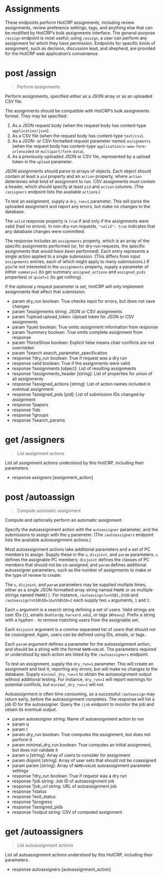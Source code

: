 # Assignments

These endpoints perform HotCRP assignments, including review assignments,
review preference settings, tags, and anything else that can be modified by
HotCRP’s bulk assignments interface. The general-purpose `/assign` endpoint is
most useful; using `/assign`, a user can perform any assignment for which they
have permission. Endpoints for specific kinds of assignment, such as decision,
discussion lead, and shepherd, are provided for the HotCRP web application’s
convenience.


# post /assign

> Perform assignments

Perform assignments, specified either as a JSON array or as an uploaded CSV
file.

The assignments should be compatible with HotCRP’s bulk assignments format.
They may be specified:

1. As a JSON request body (when the request body has content-type
   `application/json`).
2. As a CSV file (when the request body has content-type
   `text/csv`).
3. As a JSON- or CSV-formatted request parameter named `assignments` (when the
   request body has content-type `application/x-www-form-urlencoded` or
   `multipart/form-data`).
4. As a previously-uploaded JSON or CSV file, represented by a upload token in
   the `upload` parameter.

JSON assignments should parse to arrays of objects. Each object should contain
at least a `pid` property and an `action` property, where `action` determines
what kind of assignment to run. CSV assignments must contain a header, which
should specify at least `pid` and `action` columns. (The `/assigners` endpoint
lists the available `action`s.)

To test an assignment, supply a `dry_run=1` parameter. This will parse the
uploaded assignment and report any errors, but make no changes to the
database.

The `valid` response property is `true` if and only if the assignments were
valid (had no errors). In non-dry-run requests, `"valid": true` indicates that
any database changes were committed.

The response includes an `assignments` property, which is an array of the
specific assignments performed (or, for dry-run requests, the specific
assignments that *would have been* performed). Each entry represents a single
action applied to a single submission. (This differs from input `assignments`
entries, each of which might apply to many submissions.) If you’re not
interested in the `assignments` property, supply a parameter of either
`summary=1` (to get summary `assigned_actions` and `assigned_pids`
properties) or `quiet=1` (to get nothing).

If the optional `p` request parameter is set, HotCRP will only implement
assignments that affect that submission.


* param dry_run boolean: True checks input for errors, but does not save changes
* param ?assignments string: JSON or CSV assignments
* param ?upload upload_token: Upload token for JSON or CSV assignments
* param ?quiet boolean: True omits assignment information from response
* param ?summary boolean: True omits complete assignment from response
* param ?forceShow boolean: Explicit false means chair conflicts are not overridden
* param ?search search_parameter_specification
* response ?dry_run boolean: True if request was a dry run
* response valid boolean: True if the assignments were valid
* response ?assignments [object]: List of resulting assignments
* response ?assignments_header [string]: List of properties for union of all assignments
* response ?assigned_actions [string]: List of action names included in eventual assignment
* response ?assigned_pids [pid]: List of submission IDs changed by assignment
* response ?papers
* response ?ids
* response ?groups
* response ?search_params


# get /assigners

> List assignment actions

List all assignment actions understood by this HotCRP, including their
parameters.

* response assigners [assignment_action]


# post /autoassign

> Compute automatic assignment

Compute and optionally perform an automatic assignment.

Specify the autoassignment action with the `autoassigner` parameter, and the
submissions to assign with the `q` parameter. (The `/autoassigners` endpoint
lists the available autoassignment actions.)

Most autoassignment actions take additional parameters and a set of PC members
to assign. Supply these in the `u`, `disjoint`, and `param` parameters. `u`
defines the assignable PC members; `disjoint` defines the classes of PC
members that should not be co-assigned; and `param` defines additional
autoassigner parameters, such as the number of assignments to make or the type
of review to create.

The `u`, `disjoint`, and `param` parameters may be supplied multiple times,
either as a single JSON-formatted array string named `PNAME` or as multiple
strings named `PNAME[]`. For instance, `/autoassign?u=%5B1,2%5D` and
`/autoassign?u%5B%5D=1&u%5B%5D=2` each supply two `u` arguments, `1` and `2`.

Each `u` argument is a search string defining a set of users. Valid strings
are user IDs (`1`), emails (`kohler@g.harvard.edu`), or tags (`#heavy`).
Prefix a string with a hyphen `-` to remove matching users from the assignable
set.

Each `disjoint` argument is a comma-separated list of users that should not be
coassigned. Again, users can be defined using IDs, emails, or tags.

Each `param` argument defines a parameter for the autoassignment action, and
should be a string with the format `NAME=VALUE`. The parameters required or
understood by each action are listed by the `/autoassigners` endpoint.

To test an assignment, supply the `dry_run=1` parameter. This will create an
assignment and test it, reporting any errors, but will make no changes to the
database. Supply `minimal_dry_run=1` to obtain the autoassignment output
without additional testing. For instance, `dry_run=1` will report warnings for
potential conflicts, but `minimal_dry_run=1` will not.

Autoassignment is often time consuming, so a successful `/autoassign` may
return early, before the autoassignment completes. The response will list a
job ID for the autoassigner. Query the `/job` endpoint to monitor the job and
obtain its eventual output.

* param autoassigner string: Name of autoassignment action to run
* param q
* param t
* param dry_run boolean: True computes the assignment, but does not perform it
* param minimal_dry_run boolean: True computes an initial assignment, but does not validate it
* param u [string]: Array of users to consider for assignment
* param disjoint [string]: Array of user sets that should not be coassigned
* param param [string]: Array of `NAME=VALUE` autoassignment parameter settings
* response ?dry_run boolean: True if request was a dry run
* response ?job string: Job ID of autoassignment job
* response ?job_url string: URL of autoassignment job
* response ?status
* response ?exit_status
* response ?progress
* response ?assigned_pids
* response ?output string: CSV of computed assignment


# get /autoassigners

> List autoassignment actions

List all autoassignment actions understood by this HotCRP, including their
parameters.

* response autoassigners [autoassignment_action]
